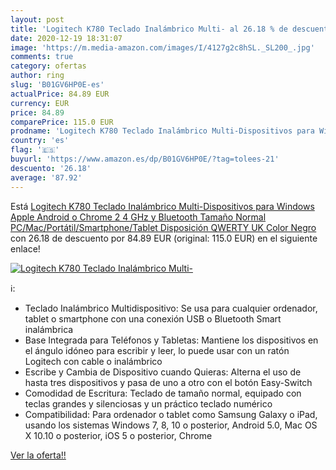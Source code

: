 ```yaml
---
layout: post
title: 'Logitech K780 Teclado Inalámbrico Multi- al 26.18 % de descuento'
date: 2020-12-19 18:31:07
image: 'https://m.media-amazon.com/images/I/4127g2c8hSL._SL200_.jpg'
comments: true
category: ofertas
author: ring
slug: 'B01GV6HP0E-es'
actualPrice: 84.89 EUR
currency: EUR
price: 84.89
comparePrice: 115.0 EUR
prodname: 'Logitech K780 Teclado Inalámbrico Multi-Dispositivos para Windows  Apple  Android o Chrome  2 4 GHz y Bluetooth  Tamaño Normal  PC/Mac/Portátil/Smartphone/Tablet  Disposición QWERTY UK  Color Negro'
country: 'es'
flag: '🇪🇸'
buyurl: 'https://www.amazon.es/dp/B01GV6HP0E/?tag=tolees-21'
descuento: '26.18'
average: '87.92'
---
```


Está [Logitech K780 Teclado Inalámbrico Multi-Dispositivos para Windows  Apple  Android o Chrome  2 4 GHz y Bluetooth  Tamaño Normal  PC/Mac/Portátil/Smartphone/Tablet  Disposición QWERTY UK  Color Negro](https://www.amazon.es/dp/B01GV6HP0E/?tag=tolees-21) con 26.18 de descuento por 84.89 EUR (original: 115.0 EUR) en el siguiente enlace!

[![Logitech K780 Teclado Inalámbrico Multi-](https://m.media-amazon.com/images/I/4127g2c8hSL._SL200_.jpg)](https://www.amazon.es/dp/B01GV6HP0E/?tag=tolees-21)

ℹ️:

- Teclado Inalámbrico Multidispositivo: Se usa para cualquier ordenador, tablet o smartphone con una conexión USB o Bluetooth Smart inalámbrica
- Base Integrada para Teléfonos y Tabletas: Mantiene los dispositivos en el ángulo idóneo para escribir y leer, lo puede usar con un ratón Logitech con cable o inalámbrico
- Escribe y Cambia de Dispositivo cuando Quieras: Alterna el uso de hasta tres dispositivos y pasa de uno a otro con el botón Easy-Switch
- Comodidad de Escritura: Teclado de tamaño normal, equipado con teclas grandes y silenciosas y un práctico teclado numérico
- Compatibilidad: Para ordenador o tablet como Samsung Galaxy o iPad, usando los sistemas Windows 7, 8, 10 o posterior, Android 5.0, Mac OS X 10.10 o posterior, iOS 5 o posterior, Chrome

[Ver la oferta!!](https://www.amazon.es/dp/B01GV6HP0E/?tag=tolees-21)
